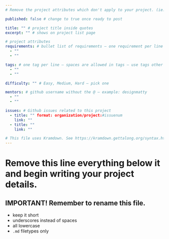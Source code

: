 ```yaml
---
# Remove the project attributes which don't apply to your project. (ie: if no issues, delete the issues section)

published: false # change to true once ready to post

title: "" # project title inside quotes
excerpt: "" # shows on project list page

# project attributes
requirements: # bullet list of requirements – one requirement per line – follow below format
  - ""
  - ""

tags: # one tag per line – spaces are allowed in tags – use tags other posts use
  - ""
  - ""

difficulty: "" # Easy, Medium, Hard – pick one

mentors: # github username without the @ – example: designmatty
  - ""
  - ""

issues: # Github issues related to this project
  - title: "" format: organization/project:#issuenum
    link: ""
  - title: ""
    link: ""

# This file uses Kramdown. See https://kramdown.gettalong.org/syntax.html for syntax
---
```


# Remove this line everything below it and begin writing your project details.

## IMPORTANT! Remember to rename this file.
- keep it short
- underscores instead of spaces
- all lowercase
- `.md` filetypes only
